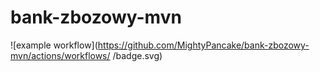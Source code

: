 # bank-zbozowy-mvn

![example workflow](https://github.com/MightyPancake/bank-zbozowy-mvn/actions/workflows/<file>
/badge.svg)
